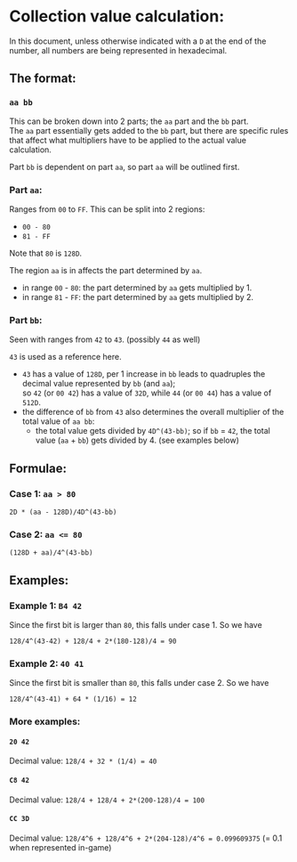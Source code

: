 # Collection value calculation:

In this document, unless otherwise indicated with a `D` at the end of the number, all numbers are being represented in hexadecimal.

## The format:

### `aa bb`

This can be broken down into 2 parts; the `aa` part and the `bb` part.  
The `aa` part essentially gets added to the `bb` part, but there are specific rules that affect what multipliers have to be applied to the actual value calculation.

Part `bb` is dependent on part `aa`, so part `aa` will be outlined first.

### Part `aa`:

Ranges from `00` to `FF`. This can be split into 2 regions:
- `00 - 80`
- `81 - FF`

Note that `80` is `128D`.

The region `aa` is in affects the part determined by `aa`.
- in range `00` - `80`: the part determined by `aa` gets multiplied by 1.
- in range `81` - `FF`: the part determined by `aa` gets multiplied by 2.

### Part `bb`:

Seen with ranges from `42` to `43`. (possibly `44` as well)

`43` is used as a reference here. 
- `43` has a value of `128D`, per 1 increase in `bb` leads to quadruples the decimal value represented by `bb` (and `aa`);  
  so `42` (or `00 42`) has a value of `32D`, while `44` (or `00 44`) has a value of `512D`.
- the difference of `bb` from `43` also determines the overall multiplier of the total value of `aa bb`:
    - the total value gets divided by `4D^(43-bb)`; so if `bb` = `42`, the total value (`aa` + `bb`) gets divided by 4. (see examples below)

## Formulae:

### Case 1: `aa > 80`

`2D * (aa - 128D)/4D^(43-bb)`

### Case 2: `aa <= 80`

`(128D + aa)/4^(43-bb)`

## Examples:

### Example 1: `B4 42`

Since the first bit is larger than `80`, this falls under case 1. So we have

`128/4^(43-42) + 128/4 + 2*(180-128)/4 = 90`

### Example 2: `40 41`
Since the first bit is smaller than `80`, this falls under case 2. So we have

`128/4^(43-41) + 64 * (1/16) = 12`

### More examples: 

#### `20 42`
Decimal value: `128/4 + 32 * (1/4) = 40`

#### `C8 42`
Decimal value: `128/4 + 128/4 + 2*(200-128)/4 = 100`

#### `CC 3D`
Decimal value: `128/4^6 + 128/4^6 + 2*(204-128)/4^6 = 0.099609375` (= 0.1 when represented in-game)